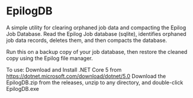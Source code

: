# EpilogDB

A simple utility for clearing orphaned job data and compacting the Epilog Job Database. 
Read the Epilog Job database (sqlite), identifies orphaned job data records, deletes them, and then compacts the database.

Run this on a backup copy of your job database, then restore the cleaned copy using the Epilog file manager.

To use:
Download and Install .NET Core 5 from https://dotnet.microsoft.com/download/dotnet/5.0
Download the EpilogDB.zip from the releases, unzip to any directory, and double-click EpilogDB.exe
